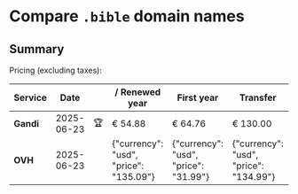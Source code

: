 # Compare `.bible` domain names

## Summary

Pricing (excluding taxes):

| Service | Date |  | / Renewed year | First year | Transfer | Restoration |
|--|--|--|--|--|--|--|
| **Gandi** | 2025-06-23 | 🏆 | € 54.88 | € 64.76 | € 130.00 | € 113.89 |
| **OVH** | 2025-06-23 |  | {"currency": "usd", "price": "135.09"} | {"currency": "usd", "price": "31.99"} | {"currency": "usd", "price": "134.99"} |  |
